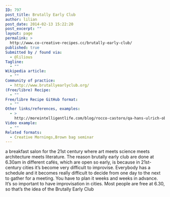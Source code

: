 ```yaml
---
ID: 797
post_title: Brutally Early Club
author: lilian
post_date: 2014-02-13 15:22:20
post_excerpt: ""
layout: page
permalink: >
  http://www.co-creative-recipes.cc/brutally-early-club/
published: true
Submitted by / found via:
  - @lilious
Tagline:
  - ""
Wikipedia article:
  - ""
Community of practice:
  - http://www.brutallyearlyclub.org/
(Free/libre) Recipe:
  - ""
Free/libre Recipe GitHub format:
  - ""
Other links/references, examples:
  - >
    http://moreintelligentlife.com/blog/rocco-castoro/qa-hans-ulrich-obrist-curator
Video example:
  - ""
Related formats:
  - Creative Mornings,Brown bag seminar
---
```

a breakfast salon for the 21st century where art meets science meets architecture meets literature. The reason brutally early club are done at 6.30am in different cafés, which are open so early, is because in 21st-century cities it’s become very difficult to improvise. Everybody has a schedule and it becomes really difficult to decide from one day to the next to gather for a meeting. You have to plan it weeks and weeks in advance. It’s so important to have improvisation in cities. Most people are free at 6.30, so that’s the idea of the Brutally Early Club